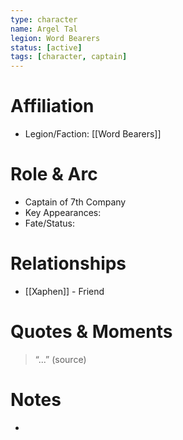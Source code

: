 ```yaml
---
type: character
name: Argel Tal
legion: Word Bearers
status: [active]
tags: [character, captain]
---
```

# Affiliation
- Legion/Faction: [[Word Bearers]]

# Role & Arc
- Captain of 7th Company
- Key Appearances:  
- Fate/Status:  

# Relationships
- [[Xaphen]] - Friend

# Quotes & Moments
> “...” (source)

# Notes
- 
